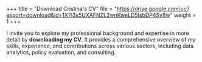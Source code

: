 +++
title = "Download Cristina's CV"
file = "https://drive.google.com/uc?export=download&id=1X7I3s5UXAFNZL2wnKweLD5IsbDP4Sy8w"
weight = 1
+++

I invite you to explore my professional background and expertise in more detail by **downloading my CV**. It provides a comprehensive overview of my skills, experience, and contributions across various sectors, including data analytics, policy evaluation, and consulting.
